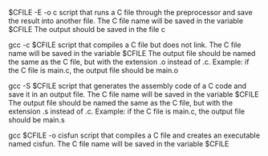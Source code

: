 $CFILE -E -o c 
script that runs a C file through the preprocessor and save the result into another file.
The C file name will be saved in the variable $CFILE
The output should be saved in the file c

gcc -c $CFILE
script that compiles a C file but does not link.
The C file name will be saved in the variable $CFILE
The output file should be named the same as the C file, but with the extension .o instead of .c.
Example: if the C file is main.c, the output file should be main.o

gcc -S $CFILE
script that generates the assembly code of a C code and save it in an output file.
The C file name will be saved in the variable $CFILE
The output file should be named the same as the C file, but with the extension .s instead of .c.
Example: if the C file is main.c, the output file should be main.s

gcc $CFILE -o cisfun
script that compiles a C file and creates an executable named cisfun.
The C file name will be saved in the variable $CFILE
